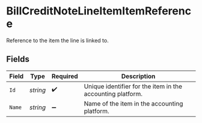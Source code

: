 # BillCreditNoteLineItemItemReference

Reference to the item the line is linked to.


## Fields

| Field                                                      | Type                                                       | Required                                                   | Description                                                |
| ---------------------------------------------------------- | ---------------------------------------------------------- | ---------------------------------------------------------- | ---------------------------------------------------------- |
| `Id`                                                       | *string*                                                   | :heavy_check_mark:                                         | Unique identifier for the item in the accounting platform. |
| `Name`                                                     | *string*                                                   | :heavy_minus_sign:                                         | Name of the item in the accounting platform.               |
